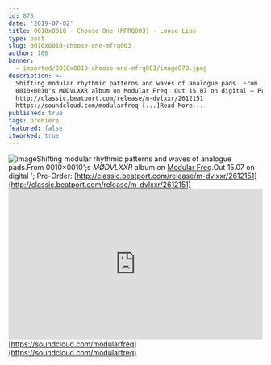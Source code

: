 ```yaml
---
id: 878
date: '2019-07-02'
title: 0010x0010 - Choose One (MFRQ003) - Loose Lips
type: post
slug: 0010x0010-choose-one-mfrq003
author: 100
banner:
  - imported/0010x0010-choose-one-mfrq003/image878.jpeg
description: >-
  Shifting modular rhythmic patterns and waves of analogue pads. From
  0010×0010's MØDVLXXR album on Modular Freq. Out 15.07 on digital – Pre-Order:
  http://classic.beatport.com/release/m-dvlxxr/2612151
  https://soundcloud.com/modularfreq [...]Read More...
published: true
tags: premiere
featured: false
itworked: true
---
```

![image](../imported/0010x0010-choose-one-mfrq003/image878.jpeg)Shifting modular rhythmic patterns and waves of analogue pads.From 0010×0010';s _MØDVLXXR_ album on [Modular Freq](https://www.modularfreq.com/).Out 15.07 on digital '; Pre-Order: [](http://classic.beatport.com/release/m-dvlxxr/2612151)[http://classic.beatport.com/release/m-dvlxxr/2612151](http://classic.beatport.com/release/m-dvlxxr/2612151)<iframe width='100%' height='300' scrolling='no' frameborder='no' allow='autoplay' src='https://w.soundcloud.com/player/?url=https%3A//api.soundcloud.com/tracks/645268767&color=%23ff5500&auto_play=false&hide_related=false&show_comments=true&show_user=true&show_reposts=false&show_teaser=true'></iframe>[](https://soundcloud.com/modularfreq)[https://soundcloud.com/modularfreq](https://soundcloud.com/modularfreq)